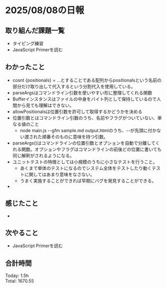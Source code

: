 # 2025/08/08の日報
## 取り組んだ課題一覧
* タイピング練習
* JavaScript Primerを読む
## わかったこと 
* cosnt {positionals} = ...とすることである配列からpositionalsという名前の部分だけ取り出して代入するという分割代入を使用している。
* parseArgsはコマンドライン引数を使いやすい形に整理してくれる関数
* Bufferインスタンスはファイルの中身をバイト列として保持しているので人間から見ても理解はできない。
* allowPositionalsは位置引数を許可して取得するかどうかを決める
* 位置引数とはコマンドライン引数のうち、名前やフラグがついていない、単なる値のこと
  * node main.js --gfm sample.md output.htmlのうち、--が先頭に付かない渡された順番そのものに意味を持つ引数。
* parseArgs()はコマンドラインの位置引数とオプションを自動で分離してくれる関数。オプションやフラグはコマンドラインの前後どの位置に書いても同じ解釈がされるようになる。
* ユニットテストの特徴としては小規模のうちに小さなテストを行うこと。
  * あくまで単体のテストになるのでシステム全体をテストしたり動くテストに関してはあまり意味をなさない。
  * うまく実施することができれば早期にバグを発見することができる。
*      
## 感じたこと
* 
## 次やること
* JavaScript Primerを読む
##  合計時間 
Today: 1.5h<br>
Total: 1670.55
